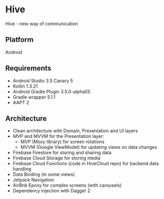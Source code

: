 # Hive
Hive - new way of communication

## Platform
Android

## Requirements
* Android Studio 3.5 Canary 5
* Kotlin 1.3.21
* Android Gradle Plugin 3.5.0-alpha05
* Gradle wrapper 5.1.1
* AAPT 2

## Architecture
* Clean architecture with Domain, Presentation and UI layers
* MVP and MVVM for the Presentation layer:
    * MVP (Moxy library) for screen rotations
    * MVVM (Google ViewModel) for updating views on data changes
* Firebase Firestore for storing and sharing data
* Firebase Cloud Storage for storing media
* Firebase Cloud Functions (code in HiveCloud repo) for backend data handling
* Data Binding (in some views)
* Jetpack Navigation
* AirBnb Epoxy for complex screens (with carousels)
* Dependency injection with Dagger 2